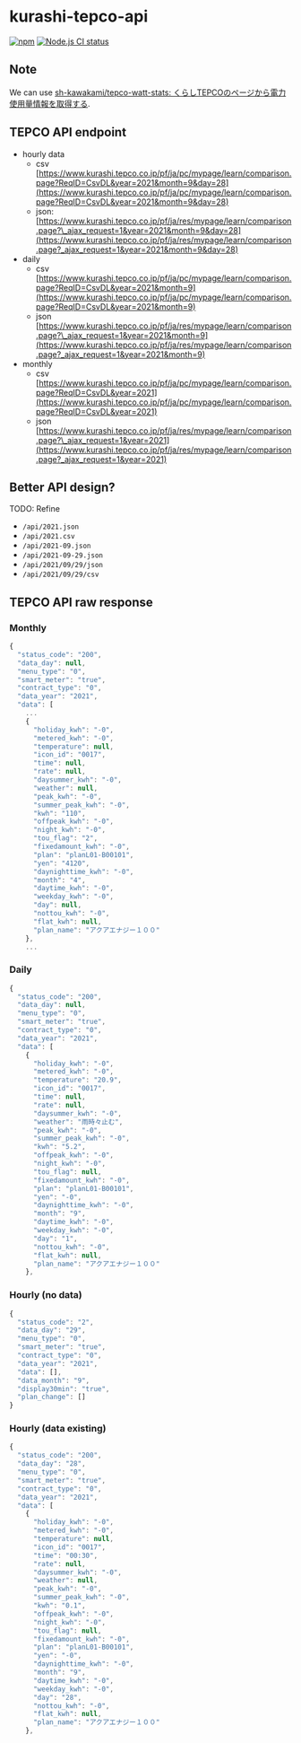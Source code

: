 # kurashi-tepco-api

[![npm](https://img.shields.io/npm/v/kurashi-tepco-api.svg)](https://www.npmjs.com/package/kurashi-tepco-api) [![Node.js CI status](https://github.com/shuuji3/kurashi-tepco-api/workflows/Node.js%20CI/badge.svg)](https://github.com/shuuji3/kurashi-tepco-api/actions)

## Note

We can use [sh-kawakami/tepco-watt-stats: くらしTEPCOのページから電力使用量情報を取得する](https://github.com/sh-kawakami/tepco-watt-stats). 

## TEPCO API endpoint

- hourly data
  - csv [https://www.kurashi.tepco.co.jp/pf/ja/pc/mypage/learn/comparison.page?ReqID=CsvDL&year=2021&month=9&day=28](https://www.kurashi.tepco.co.jp/pf/ja/pc/mypage/learn/comparison.page?ReqID=CsvDL&year=2021&month=9&day=28)
  - json: [https://www.kurashi.tepco.co.jp/pf/ja/res/mypage/learn/comparison.page?\_ajax_request=1&year=2021&month=9&day=28](https://www.kurashi.tepco.co.jp/pf/ja/res/mypage/learn/comparison.page?_ajax_request=1&year=2021&month=9&day=28)
- daily
  - csv [https://www.kurashi.tepco.co.jp/pf/ja/pc/mypage/learn/comparison.page?ReqID=CsvDL&year=2021&month=9](https://www.kurashi.tepco.co.jp/pf/ja/pc/mypage/learn/comparison.page?ReqID=CsvDL&year=2021&month=9)
  - json [https://www.kurashi.tepco.co.jp/pf/ja/res/mypage/learn/comparison.page?\_ajax_request=1&year=2021&month=9](https://www.kurashi.tepco.co.jp/pf/ja/res/mypage/learn/comparison.page?_ajax_request=1&year=2021&month=9)
- monthly
  - csv [https://www.kurashi.tepco.co.jp/pf/ja/pc/mypage/learn/comparison.page?ReqID=CsvDL&year=2021](https://www.kurashi.tepco.co.jp/pf/ja/pc/mypage/learn/comparison.page?ReqID=CsvDL&year=2021)
  - json [https://www.kurashi.tepco.co.jp/pf/ja/res/mypage/learn/comparison.page?\_ajax_request=1&year=2021](https://www.kurashi.tepco.co.jp/pf/ja/res/mypage/learn/comparison.page?_ajax_request=1&year=2021)

## Better API design?

TODO: Refine

- `/api/2021.json`
- `/api/2021.csv`
- `/api/2021-09.json`
- `/api/2021-09-29.json`
- `/api/2021/09/29/json`
- `/api/2021/09/29/csv`

## TEPCO API raw response

### Monthly

```js
{
  "status_code": "200",
  "data_day": null,
  "menu_type": "0",
  "smart_meter": "true",
  "contract_type": "0",
  "data_year": "2021",
  "data": [
    ...
    {
      "holiday_kwh": "-0",
      "metered_kwh": "-0",
      "temperature": null,
      "icon_id": "0017",
      "time": null,
      "rate": null,
      "daysummer_kwh": "-0",
      "weather": null,
      "peak_kwh": "-0",
      "summer_peak_kwh": "-0",
      "kwh": "110",
      "offpeak_kwh": "-0",
      "night_kwh": "-0",
      "tou_flag": "2",
      "fixedamount_kwh": "-0",
      "plan": "planL01-B00101",
      "yen": "4120",
      "daynighttime_kwh": "-0",
      "month": "4",
      "daytime_kwh": "-0",
      "weekday_kwh": "-0",
      "day": null,
      "nottou_kwh": "-0",
      "flat_kwh": null,
      "plan_name": "アクアエナジー１００"
    },
    ...
```

### Daily

```js
{
  "status_code": "200",
  "data_day": null,
  "menu_type": "0",
  "smart_meter": "true",
  "contract_type": "0",
  "data_year": "2021",
  "data": [
    {
      "holiday_kwh": "-0",
      "metered_kwh": "-0",
      "temperature": "20.9",
      "icon_id": "0017",
      "time": null,
      "rate": null,
      "daysummer_kwh": "-0",
      "weather": "雨時々止む",
      "peak_kwh": "-0",
      "summer_peak_kwh": "-0",
      "kwh": "5.2",
      "offpeak_kwh": "-0",
      "night_kwh": "-0",
      "tou_flag": null,
      "fixedamount_kwh": "-0",
      "plan": "planL01-B00101",
      "yen": "-0",
      "daynighttime_kwh": "-0",
      "month": "9",
      "daytime_kwh": "-0",
      "weekday_kwh": "-0",
      "day": "1",
      "nottou_kwh": "-0",
      "flat_kwh": null,
      "plan_name": "アクアエナジー１００"
    },
```

### Hourly (no data)

```js
{
  "status_code": "2",
  "data_day": "29",
  "menu_type": "0",
  "smart_meter": "true",
  "contract_type": "0",
  "data_year": "2021",
  "data": [],
  "data_month": "9",
  "display30min": "true",
  "plan_change": []
}
```

### Hourly (data existing)

```js
{
  "status_code": "200",
  "data_day": "28",
  "menu_type": "0",
  "smart_meter": "true",
  "contract_type": "0",
  "data_year": "2021",
  "data": [
    {
      "holiday_kwh": "-0",
      "metered_kwh": "-0",
      "temperature": null,
      "icon_id": "0017",
      "time": "00:30",
      "rate": null,
      "daysummer_kwh": "-0",
      "weather": null,
      "peak_kwh": "-0",
      "summer_peak_kwh": "-0",
      "kwh": "0.1",
      "offpeak_kwh": "-0",
      "night_kwh": "-0",
      "tou_flag": null,
      "fixedamount_kwh": "-0",
      "plan": "planL01-B00101",
      "yen": "-0",
      "daynighttime_kwh": "-0",
      "month": "9",
      "daytime_kwh": "-0",
      "weekday_kwh": "-0",
      "day": "28",
      "nottou_kwh": "-0",
      "flat_kwh": null,
      "plan_name": "アクアエナジー１００"
    },
```
